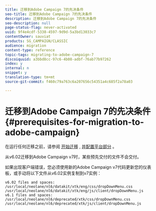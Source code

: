 ```yaml
---
title: 迁移到Adobe Campaign 7的先决条件
seo-title: 迁移到Adobe Campaign 7的先决条件
description: 迁移到Adobe Campaign 7的先决条件
seo-description: null
page-status-flag: never-activated
uuid: 9f4e4cdf-5338-4597-9d9d-5a3bd13033c7
contentOwner: sauviat
products: SG_CAMPAIGN/CLASSIC
audience: migration
content-type: reference
topic-tags: migrating-to-adobe-campaign-7
discoiquuid: a3bbd8cc-97c6-4b08-adbf-76ab77b97262
index: y
internal: n
snippet: y
translation-type: tm+mt
source-git-commit: f460c79a763c6a207656c54351a4c685f2a78a03

---
```



# 迁移到Adobe Campaign 7的先决条件{#prerequisites-for-migration-to-adobe-campaign}

在运行任何迁移之前，请参阅 [开始迁移](../../migration/using/before-starting-migration.md) , [并配置平台部分](../../migration/using/configuring-your-platform.md) 。

从v6.02迁移到Adobe Campaign v7时，某些预先交付的文件不会交付。

如果出现客户端错误，您必须使用新的Adobe Campaign v7代码更新您的仪表板，或手动将以下文件从v6.02实例复制到v7实例：

```
v6.02 files and spaces:
/usr/local/neolane/nl6/datakit/xtk/eng/css/dropDownMenu.css
/usr/local/neolane/nl6/datakit/xtk/eng/js/client/dropDownMenu.js
v6.1 files and spaces:
/usr/local/neolane/nl6/deprecated/xtk/css/dropDownMenu.css
/usr/local/neolane/nl6/deprecated/xtk/js/client/dropDownMenu.js  
```
